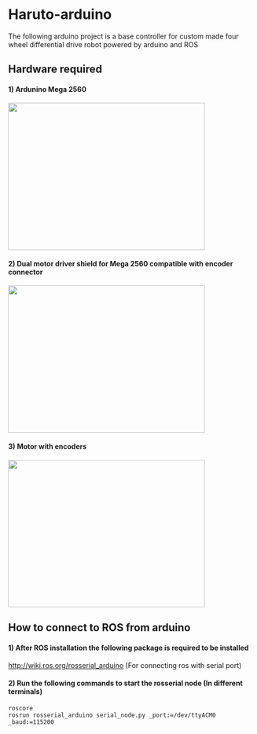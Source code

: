 # Haruto-arduino

The following arduino project is a base controller for custom made four wheel differential drive robot powered by arduino and ROS 

## Hardware required 
#### 1) Ardunino Mega 2560
<img src="https://github.com/santoshbalaji/haruto-arduino/blob/master/img/2.jpg"  width="400" height="300" />

#### 2) Dual motor driver shield for Mega 2560 compatible with encoder connector
<img src="https://github.com/santoshbalaji/haruto-arduino/blob/master/img/3.webp" width="400" height="300" />

#### 3) Motor with encoders 
<img src="https://github.com/santoshbalaji/haruto-arduino/blob/master/img/4.webp" width="400" height="300" />

## How to connect to ROS from arduino 

#### 1) After ROS installation the following package is required to be installed 
	
http://wiki.ros.org/rosserial_arduino (For connecting ros with serial port)

#### 2) Run the following commands to start the rosserial node (In different terminals)
	
	roscore
	rosrun rosserial_arduino serial_node.py _port:=/dev/ttyACM0 _baud:=115200
	
	
